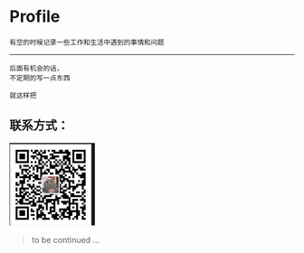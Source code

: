 # Profile

```text
有空的时候记录一些工作和生活中遇到的事情和问题
``` 
---

```text
后面有机会的话，
不定期的写一点东西
```

```text
就这样把
```


## 联系方式：
<img src="./images/card.jpg" style="width: 30%;">

> to be continued ...



   
        




   
        


